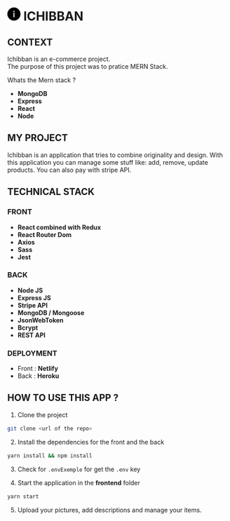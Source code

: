 # <img src="./frontend/public/images/info.png" style = "width:30px" > ICHIBBAN

## CONTEXT

Ichibban is an e-commerce project. <br>
The purpose of this project was to pratice MERN Stack.

Whats the Mern stack ?

- **MongoDB**
- **Express**
- **React**
- **Node**

## MY PROJECT

Ichibban is an application that tries to combine originality and design.
With this application you can manage some stuff like: add, remove, update products. You can also pay with stripe API.

## TECHNICAL STACK

### FRONT

- **React combined with Redux**
- **React Router Dom**
- **Axios**
- **Sass**
- **Jest**

### BACK

- **Node JS**
- **Express JS**
- **Stripe API**
- **MongoDB / Mongoose**
- **JsonWebToken**
- **Bcrypt**
- **REST API**

### DEPLOYMENT

- Front : **Netlify**
- Back : **Heroku**

## HOW TO USE THIS APP ?

1. Clone the project

```bash
git clone <url of the repo>
```

2. Install the dependencies for the front and the back

```bash
yarn install && npm install
```

3. Check for `.envExemple` for get the `.env` key

4. Start the application in the **frontend** folder

```bash
yarn start
```

5. Upload your pictures, add descriptions and manage your items.
